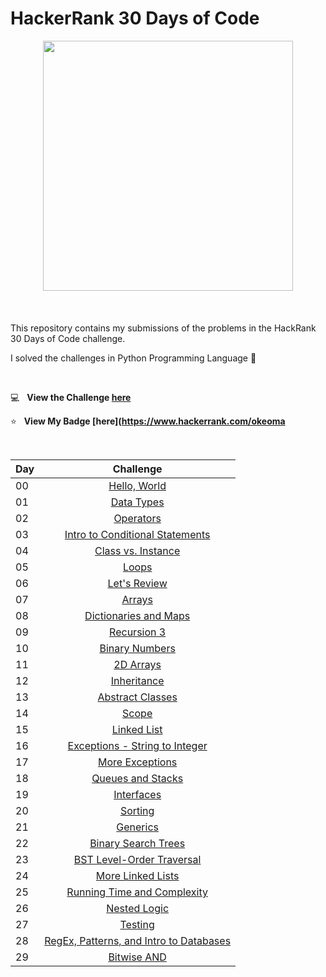 # HackerRank 30 Days of Code



<div style='float: center; text-align: center; margin-bottom: 20px' >
  <a href='https://www.hackerrank.com/okeoma' target="_blank">
  <img width="400px" src="https://blog.hackerrank.com/wp-content/uploads/2017/04/logo_HRwordmark2700x670_2-1.png" />
  </a>
</div>

 &nbsp;

This repository contains my submissions of the problems in the HackRank 30 Days of Code challenge.

I solved the challenges in Python Programming Language 🐍

<br>

:computer: &nbsp; **View the Challenge [here](https://www.hackerrank.com/domains/tutorials/30-days-of-code)**

:star: &nbsp; **View My Badge [here](https://www.hackerrank.com/okeoma** 


&nbsp;

|  Day   |   Challenge                                               |
|-----------|:-------------------------------------------------------------------------------------------------------------: |
|  00   |  [Hello, World](https://github.com/Okeoma/Hackerrank-30-Days-Code-Challenge/blob/main/00_HelloWorld.py)      |
|  01   |  [Data Types](https://github.com/Okeoma/Hackerrank-30-Days-Code-Challenge/blob/main/01_Data_Types.py)      |
|  02   |  [Operators](https://github.com/Okeoma/Hackerrank-30-Days-Code-Challenge/blob/main/02_Operators.py)  |
|  03   |  [Intro to Conditional Statements](https://github.com/Okeoma/Hackerrank-30-Days-Code-Challenge/blob/main/03_Intro%20to%20conditional%20statements.py)    |
|  04   |  [Class vs. Instance](https://github.com/Okeoma/Hackerrank-30-Days-Code-Challenge/blob/main/04_Class%20vs%20Instance.py)|
|  05   |  [Loops](https://github.com/Okeoma/Hackerrank-30-Days-Code-Challenge/blob/main/05_Loops.py)  |
|  06   |  [Let's Review](https://github.com/Okeoma/Hackerrank-30-Days-Code-Challenge/blob/main/06_Let's%20Review.py) |
|  07   |  [Arrays](https://github.com/Okeoma/Hackerrank-30-Days-Code-Challenge/blob/main/07_Arrays.py)  |
|  08   |  [Dictionaries and Maps](https://github.com/Okeoma/Hackerrank-30-Days-Code-Challenge/blob/main/08_DictionariesAndMap.py)     |
|  09   |  [Recursion 3](https://github.com/Okeoma/Hackerrank-30-Days-Code-Challenge/blob/main/09_Recursion.py)     |
|  10   |  [Binary Numbers](https://github.com/Okeoma/Hackerrank-30-Days-Code-Challenge/blob/main/10_Binary.py)   |
|  11   |  [2D Arrays](https://github.com/Okeoma/Hackerrank-30-Days-Code-Challenge/blob/main/11_2D%20Arrays.py)     |
|  12   |  [Inheritance](https://github.com/Okeoma/Hackerrank-30-Days-Code-Challenge/blob/main/12_Inheritance.py)   |
|  13   |  [Abstract Classes](https://github.com/Okeoma/Hackerrank-30-Days-Code-Challenge/blob/main/13_Abstract_Classes.py)|
|  14   |  [Scope](https://github.com/Okeoma/Hackerrank-30-Days-Code-Challenge/blob/main/14_Scope.py)|     
|  15   |  [Linked List](https://github.com/Okeoma/Hackerrank-30-Days-Code-Challenge/blob/main/15_LinkedList.py)     | 
|  16   |  [Exceptions - String to Integer](https://github.com/Okeoma/Hackerrank-30-Days-Code-Challenge/blob/main/16_Exceptions.py)      |     
|  17   |  [More Exceptions](https://github.com/Okeoma/Hackerrank-30-Days-Code-Challenge/blob/main/17_More_Exceptions.py)|    
|  18   |  [Queues and Stacks](https://github.com/Okeoma/Hackerrank-30-Days-Code-Challenge/blob/main/18_Queues_Stacks.py)|    
|  19   |  [Interfaces](https://github.com/Okeoma/Hackerrank-30-Days-Code-Challenge/blob/main/19_Interfaces.py)   |
|  20   |  [Sorting](https://github.com/Okeoma/Hackerrank-30-Days-Code-Challenge/blob/main/20_Sorting_Problem.py)    |
|  21   |  [Generics](https://github.com/Okeoma/Hackerrank-30-Days-Code-Challenge/blob/main/21_Generics.cpp)      |
|  22   |  [Binary Search Trees](https://github.com/Okeoma/Hackerrank-30-Days-Code-Challenge/blob/main/22_BST.py)      |
|  23   |  [BST Level-Order Traversal](https://github.com/Okeoma/Hackerrank-30-Days-Code-Challenge/blob/main/23_BST_Level_Order_Traversal.py)|
|  24   |  [More Linked Lists](https://github.com/Okeoma/Hackerrank-30-Days-Code-Challenge/blob/main/24_More_Linked_List.py)      |
|  25   |  [Running Time and Complexity](https://github.com/Okeoma/Hackerrank-30-Days-Code-Challenge/blob/main/25_Runtimes.py)|
|  26   |  [Nested Logic](https://github.com/Okeoma/Hackerrank-30-Days-Code-Challenge/blob/main/26_Nested_Logic.py)    |
|  27   |  [Testing](https://github.com/Okeoma/Hackerrank-30-Days-Code-Challenge/blob/main/27-Testing.py)     |
|  28   |  [RegEx, Patterns, and Intro to Databases](https://github.com/Okeoma/Hackerrank-30-Days-Code-Challenge/blob/main/28-RegEx_Patterns_and_Databases.py)     |
|  29   |  [Bitwise AND](https://github.com/Okeoma/Hackerrank-30-Days-Code-Challenge/blob/main/29_Bitwise_AND)     |

&nbsp;




